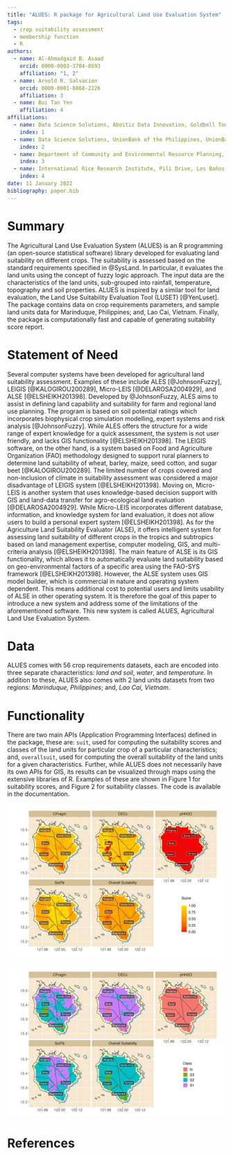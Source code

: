 ```yaml
---
title: "ALUES: R package for Agricultural Land Use Evaluation System"
tags:
  - crop suitability assessment
  - membership function
  - R
authors:
  - name: Al-Ahmadgaid B. Asaad
    orcid: 0000-0003-3784-8593
    affiliation: "1, 2"
  - name: Arnold R. Salvacion
    orcid: 0000-0001-8868-2226
    affiliation: 3
  - name: Bui Tan Yen
    affiliation: 4
affiliations:
  - name: Data Science Solutions, Aboitiz Data Innovation, Goldbell Towers, 47 Scotts Road, Singapore City, 228233, Singapore
    index: 1
  - name: Data Science Solutions, UnionBank of the Philippines, UnionBank Plaza Bldg, Meralco Avenue, Pasig City, 1605, Philippines
    index: 2
  - name: Department of Community and Environmental Resource Planning, College of Human Ecology, University of the Philippines Los Baños, Los Baños 4031, Laguna, Philippines
    index: 3
  - name: International Rice Research Institute, Pili Drive, Los Baños 4031, Laguna, Philippines
    index: 4
date: 11 January 2022
bibliography: paper.bib
---
```


# Summary

The Agricultural Land Use Evaluation System (ALUES) is an R programming (an 
open-source statistical software) library developed for evaluating land 
suitability on different crops. The suitability is assessed based on the 
standard requirements specified in @SysLand. In particular, it evaluates
the land units using the concept of fuzzy logic approach. The input data are the 
characteristics of the land units, sub-grouped into rainfall, temperature, 
topography and soil properties. ALUES is inspired by a similar tool for land 
evaluation, the Land Use Suitability Evaluation Tool (LUSET) [@YenLuset]. The package 
contains data on crop requirements parameters, and sample land units data 
for Marinduque, Philippines; and, Lao Cai, Vietnam. Finally, the package is 
computationally fast and capable of generating suitability score report.

# Statement of Need
Several computer systems have been developed for agricultural land suitability assessment. Examples of these include ALES [@JohnsonFuzzy], LEIGIS [@KALOGIROU200289], Micro-LEIS [@DELAROSA2004929], and ALSE [@ELSHEIKH201398]. Developed by @JohnsonFuzzy, ALES aims to assist in defining land capability and suitability for farm and regional land use planning. The program is based on soil potential ratings which incorporates biophysical crop simulation modelling, expert systems and risk analysis [@JohnsonFuzzy]. While ALES offers the structure for a wide range of expert knowledge for a quick assessment, the system is not user friendly, and lacks GIS functionality [@ELSHEIKH201398]. The LEIGIS software, on the other hand, is a system based on Food and Agriculture Organization (FAO) methodology designed to support rural planners to determine land suitability of wheat, barley, maize, seed cotton, and sugar beet [@KALOGIROU200289]. The limited number of crops covered and non-inclusion of climate in suitability assessment was considered a major disadvantage of LEIGIS system [@ELSHEIKH201398]. Moving on, Micro-LEIS is another system that uses knowledge-based decision support with GIS and land-data transfer for agro-ecological land evaluation [@DELAROSA2004929]. While Micro-LEIS incorporates different database, information, and knowledge system for land evaluation, it does not allow users to build a personal expert system [@ELSHEIKH201398]. As for the Agriculture Land Suitability Evaluator (ALSE), it offers intelligent system for assessing land suitability of different crops in the tropics and subtropics based on land management expertise, computer modeling, GIS, and multi-criteria analysis [@ELSHEIKH201398]. The main feature of ALSE is its GIS functionality, which allows it to automatically evaluate land suitability based on geo-environmental factors of a specific area using the FAO-SYS framework [@ELSHEIKH201398]. However, the ALSE system uses GIS model builder, which is commercial in nature and operating system dependent. This means additional cost to potential users and limits usability of ALSE in other operating system. It is therefore the goal of this paper to introduce a new system and address some of the limitations of the aforementioned software. This new system is called ALUES, Agricultural Land Use Evaluation System. 

# Data
ALUES comes with 56 crop requirements datasets, each are encoded into three separate characteristics: *land and soil*, *water*, and *temperature*. In addition to these, ALUES also comes with 2 land units datasets from two regions: *Marinduque, Philippines*; and, *Lao Cai, Vietnam*.

# Functionality
There  are  two  main  APIs  (Application  Programming Interfaces) defined in the package, these are: `suit`, used for computing the suitability scores and classes of the land units for particular crop of a particular characteristics; and, `overallsuit`, used for computing the overall suitability of the land units for a given characteristics. Further, while ALUES does not necessarily have its own APIs for GIS, its results can be visualized through maps using the extensive libraries of R. Examples of these are shown in Figure 1 for suitability scores, and Figure 2 for suitability classes. The code is available in the documentation.

![**Figure 1**. Suitability scores of the land units of the Marinduque, Philippines for terrain characteristics of banana](scores.jpg)

![**Figure 2**. Suitability classes (N - not suitable, S3 - marginally suitable, S2 - suitable, S1 - highly suitable) of the land units of the Marinduque, Philippines for terrain characteristics of banana](classes.jpg)

# References
